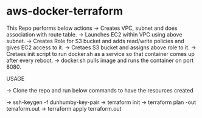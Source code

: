 # aws-docker-terraform

This Repo performs below actions
-> Creates VPC, subnet and does association with route table.
-> Launches EC2 within VPC using above subnet.
-> Creates Role for S3 bucket and adds read/write policies and gives EC2 access to it.
-> Cretaes S3 bucket and assigns above role to it.
-> Cretaes init script to run docker.sh as a service so that container comes up after every reboot.
-> docker.sh pulls image and runs the container on port 8080.

 USAGE
 
 -> Clone the repo and run below commands to have the resources created
 
 -> ssh-keygen -f dunhumby-key-pair
-> terraform init
-> terraform plan -out terraform.out
-> terraform apply terraform.out
